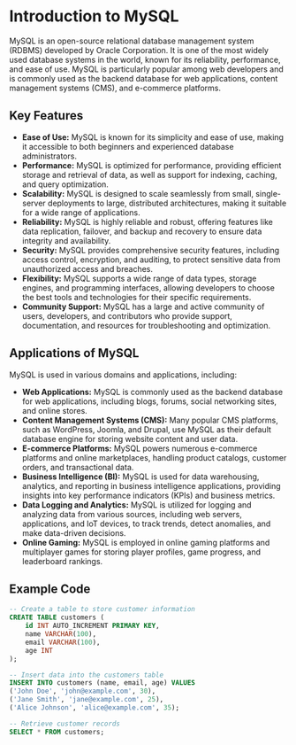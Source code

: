 # Introduction to MySQL

MySQL is an open-source relational database management system (RDBMS) developed by Oracle Corporation. It is one of the most widely used database systems in the world, known for its reliability, performance, and ease of use. MySQL is particularly popular among web developers and is commonly used as the backend database for web applications, content management systems (CMS), and e-commerce platforms.

## Key Features

- **Ease of Use:** MySQL is known for its simplicity and ease of use, making it accessible to both beginners and experienced database administrators.
- **Performance:** MySQL is optimized for performance, providing efficient storage and retrieval of data, as well as support for indexing, caching, and query optimization.
- **Scalability:** MySQL is designed to scale seamlessly from small, single-server deployments to large, distributed architectures, making it suitable for a wide range of applications.
- **Reliability:** MySQL is highly reliable and robust, offering features like data replication, failover, and backup and recovery to ensure data integrity and availability.
- **Security:** MySQL provides comprehensive security features, including access control, encryption, and auditing, to protect sensitive data from unauthorized access and breaches.
- **Flexibility:** MySQL supports a wide range of data types, storage engines, and programming interfaces, allowing developers to choose the best tools and technologies for their specific requirements.
- **Community Support:** MySQL has a large and active community of users, developers, and contributors who provide support, documentation, and resources for troubleshooting and optimization.

## Applications of MySQL

MySQL is used in various domains and applications, including:

- **Web Applications:** MySQL is commonly used as the backend database for web applications, including blogs, forums, social networking sites, and online stores.
- **Content Management Systems (CMS):** Many popular CMS platforms, such as WordPress, Joomla, and Drupal, use MySQL as their default database engine for storing website content and user data.
- **E-commerce Platforms:** MySQL powers numerous e-commerce platforms and online marketplaces, handling product catalogs, customer orders, and transactional data.
- **Business Intelligence (BI):** MySQL is used for data warehousing, analytics, and reporting in business intelligence applications, providing insights into key performance indicators (KPIs) and business metrics.
- **Data Logging and Analytics:** MySQL is utilized for logging and analyzing data from various sources, including web servers, applications, and IoT devices, to track trends, detect anomalies, and make data-driven decisions.
- **Online Gaming:** MySQL is employed in online gaming platforms and multiplayer games for storing player profiles, game progress, and leaderboard rankings.

## Example Code

```sql
-- Create a table to store customer information
CREATE TABLE customers (
    id INT AUTO_INCREMENT PRIMARY KEY,
    name VARCHAR(100),
    email VARCHAR(100),
    age INT
);

-- Insert data into the customers table
INSERT INTO customers (name, email, age) VALUES
('John Doe', 'john@example.com', 30),
('Jane Smith', 'jane@example.com', 25),
('Alice Johnson', 'alice@example.com', 35);

-- Retrieve customer records
SELECT * FROM customers;
```